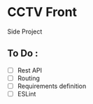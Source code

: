 # CCTV Front

Side Project

## To Do :

- [ ] Rest API
- [ ] Routing
- [ ] Requirements definition
- [ ] ESLint
